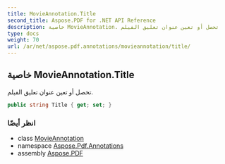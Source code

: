 ```yaml
---
title: MovieAnnotation.Title
second_title: Aspose.PDF for .NET API Reference
description: خاصية MovieAnnotation. تحصل أو تعين عنوان تعليق الفيلم
type: docs
weight: 70
url: /ar/net/aspose.pdf.annotations/movieannotation/title/
---
```

## خاصية MovieAnnotation.Title

تحصل أو تعين عنوان تعليق الفيلم.

```csharp
public string Title { get; set; }
```

### انظر أيضًا

* class [MovieAnnotation](../)
* namespace [Aspose.Pdf.Annotations](../../../aspose.pdf.annotations/)
* assembly [Aspose.PDF](../../../)